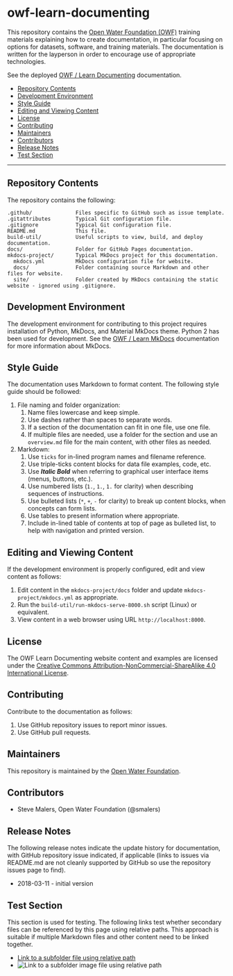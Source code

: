# owf-learn-documenting #

This repository contains the [Open Water Foundation (OWF)](http://openwaterfoundation.org/) training materials
explaining how to create documentation,
in particular focusing on options for datasets, software, and training materials.
The documentation is written for the layperson in order to encourage use of appropriate technologies.

See the deployed [OWF / Learn Documenting](http://learn.openwaterfoundation.org/owf-learn-documenting/) documentation.

* [Repository Contents](#repository-contents)
* [Development Environment](#development-environment)
* [Style Guide](#style-guide)
* [Editing and Viewing Content](#editing-and-viewing-content)
* [License](#license)
* [Contributing](#contributing)
* [Maintainers](#maintainers)
* [Contributors](#contributors)
* [Release Notes](#release-notes)
* [Test Section](#test-section)

----

## Repository Contents ##

The repository contains the following:

```text
.github/              Files specific to GitHub such as issue template.
.gitattributes        Typical Git configuration file.
.gitignore            Typical Git configuration file.
README.md             This file.
build-util/           Useful scripts to view, build, and deploy documentation.
docs/                 Folder for GitHub Pages documentation.
mkdocs-project/       Typical MkDocs project for this documentation.
  mkdocs.yml          MkDocs configuration file for website.
  docs/               Folder containing source Markdown and other files for website.
  site/               Folder created by MkDocs containing the static website - ignored using .gitignore.

```

## Development Environment ##

The development environment for contributing to this project requires installation of Python, MkDocs, and Material MkDocs theme.
Python 2 has been used for development.  See the [OWF / Learn MkDocs](http://learn.openwaterfoundation.org/owf-learn-mkdocs/)
documentation for more information about MkDocs.

## Style Guide ##

The documentation uses Markdown to format content.  The following style guide should be followed:

1. File naming and folder organization:
	1. Name files lowercase and keep simple.
	2. Use dashes rather than spaces to separate words.
	3. If a section of the documentation can fit in one file, use one file.
	4. If multiple files are needed, use a folder for the section and use an `overview.md` file for the main content,
	with other files as needed.
2. Markdown:
	1. Use `ticks` for in-lined program names and filename reference.
	2. Use triple-ticks content blocks for data file examples, code, etc.
	3. Use ***Italic Bold*** when referring to graphical user interface items (menus, buttons, etc.).
	4. Use numbered lists (`1.`, `1.`, `1.` for clarity) when describing sequences of instructions.
	5. Use bulleted lists (`*`, `+`, `-` for clarity) to break up content blocks, when concepts can form lists. 
	6. Use tables to present information where appropriate.
	7. Include in-lined table of contents at top of page as bulleted list,
	to help with navigation and printed version.

## Editing and Viewing Content ##

If the development environment is properly configured, edit and view content as follows:

1. Edit content in the `mkdocs-project/docs` folder and update `mkdocs-project/mkdocs.yml` as appropriate.
2. Run the `build-util/run-mkdocs-serve-8000.sh` script (Linux) or equivalent.
3. View content in a web browser using URL `http://localhost:8000`.

## License ##

The OWF Learn Documenting website content and examples are licensed under the
[Creative Commons Attribution-NonCommercial-ShareAlike 4.0 International License](https://creativecommons.org/licenses/by-nc-sa/4.0).

## Contributing ##

Contribute to the documentation as follows:

1. Use GitHub repository issues to report minor issues.
2. Use GitHub pull requests.

## Maintainers ##

This repository is maintained by the [Open Water Foundation](http://openwaterfoundation.org/).

## Contributors ##

* Steve Malers, Open Water Foundation (@smalers)

## Release Notes ##

The following release notes indicate the update history for documentation, with GitHub repository issue indicated,
if applicable (links to issues via README.md are not cleanly supported by GitHub so use the repository issues page to find).

* 2018-03-11 - initial version

## Test Section ##

This section is used for testing.
The following links test whether secondary files can be referenced by this page using relative paths.
This approach is suitable if multiple Markdown files and other content need to be linked together.

* [Link to a subfolder file using relative path](README-folder/README2.md)
* ![Link to a subfolder image file using relative path](README-folder/OWF-Logo-Favicon-32x32.png)
